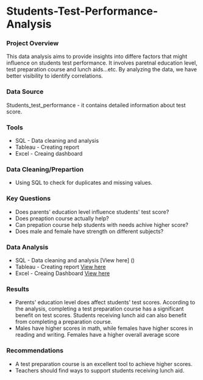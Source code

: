 # Students-Test-Performance-Analysis

### Project Overview
This data analysis aims to provide insights into differe factors that might influence on students test performance. It involves paretnal education level, test preparation course and lunch aids...etc. By analyzing the data, we have better visibility to identify correlations.
### Data Source
Students_test_performance - it contains detailed information about test score. 

### Tools
- SQL - Data cleaning and analysis 
- Tableau - Creating report 
- Excel - Creaing dashboard 

### Data Cleaning/Prepartion 
- Using SQL to check for duplicates and missing values.


### Key Questions
- Does parents' education level influence students' test score?
- Does preaption course actually help?
- Can prepation course help students with needs achive higher score?
- Does male and female have strength on different subjects?

### Data Analysis
- SQL - Data cleaning and analysis [View here] ()
- Tableau - Creating report [View here](https://public.tableau.com/app/profile/chun.lin.kuo/viz/Testscoreproject/Dashboard1#2)
- Excel - Creaing Dashboard [View here](https://github.com/ChunLinKuo/Student-test-performance-analysis/blob/main/StudentsPerformance%20_Excel%20Project.xlsx)
### Results
- Parents' education level does affect students' test scores. According to the analysis, completing a test preparation course has a significant benefit on test scores. Students receiving lunch aid can also benefit from completing a preparation course.
- Males have higher scores in math, while females have higher scores in reading and writing. Females have a higher overall average score
### Recommendations
- A test preparation course is an excellent tool to achieve higher scores.
- Teachers should find ways to support students receiving lunch aid. 
